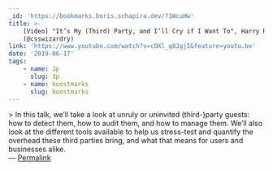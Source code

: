 ```yaml
---
_id: 'https://bookmarks.boris.schapira.dev/?1WcuHw'
title: >-
    [Video] "It’s My (Third) Party, and I’ll Cry if I Want To", Harry Roberts
    (@csswizardry)
link: 'https://www.youtube.com/watch?v=cOXl_q8JgjI&feature=youtu.be'
date: '2019-06-17'
tags:
    - name: 3p
      slug: 3p
    - name: boostmarks
      slug: boostmarks
---
```


&gt; In this talk, we’ll take a look at unruly or uninvited (third-)party
guests: how to detect them, how to audit them, and how to manage them. We’ll
also look at the different tools available to help us stress-test and quantify
the overhead these third parties bring, and what that means for users and
businesses alike. <br>&#8212;
<a href="https://bookmarks.boris.schapira.dev/?1WcuHw" title="Permalink">Permalink</a>

